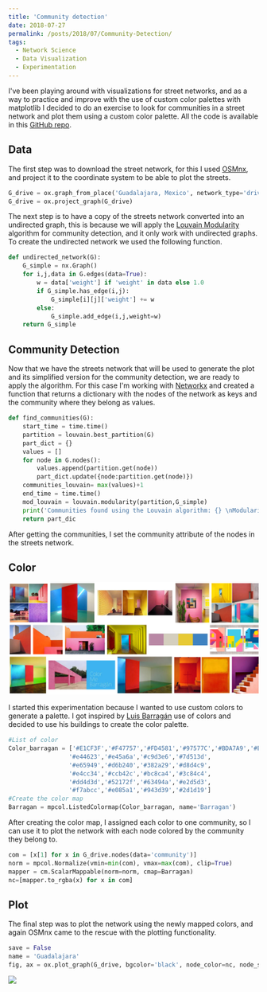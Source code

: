 ```yaml
---
title: 'Community detection'
date: 2018-07-27
permalink: /posts/2018/07/Community-Detection/
tags:
  - Network Science
  - Data Visualization
  - Experimentation
---
```


I've been playing around with visualizations for street networks, and as a way to practice and improve with the use of custom color palettes with matplotlib I decided to do an exercise to look for communities in a street network and plot them using a custom color palette. All the code is available in this [GitHub repo](https://github.com/nateraluis/Community-Detection/).

## Data
The first step was to download the street network, for this I used [OSMnx](https://github.com/gboeing/osmnx), and project it to the coordinate system to be able to plot the streets.

```python
G_drive = ox.graph_from_place('Guadalajara, Mexico', network_type='drive', simplify=True, which_result=2)
G_drive = ox.project_graph(G_drive)
```

The next step is to have a copy of the streets network converted into an undirected graph, this is because we will apply the [Louvain Modularity](https://en.wikipedia.org/wiki/Louvain_Modularity) algorithm for community detection, and it only work with undirected graphs. To create the undirected network we used the following function.

```python
def undirected_network(G):
    G_simple = nx.Graph()
    for i,j,data in G.edges(data=True):
        w = data['weight'] if 'weight' in data else 1.0
        if G_simple.has_edge(i,j):
            G_simple[i][j]['weight'] += w
        else:
            G_simple.add_edge(i,j,weight=w)
    return G_simple
```

## Community Detection
Now that we have the streets network that will be used to generate the plot and its simplified version for the community detection, we are ready to apply the algorithm. For this case I'm working with [Networkx](https://networkx.github.io/) and created a function that returns a dictionary with the nodes of the network as keys and the community where they belong as values.

```python
def find_communities(G):
    start_time = time.time()
    partition = louvain.best_partition(G)
    part_dict = {}
    values = []
    for node in G.nodes():
        values.append(partition.get(node))
        part_dict.update({node:partition.get(node)})
    communities_louvain= max(values)+1
    end_time = time.time()
    mod_louvain = louvain.modularity(partition,G_simple)
    print('Communities found using the Louvain algorithm: {} \nModularity: {} \nTime for finding the communities: {} s'.format(communities_louvain, mod_louvain,round((end_time-start_time),3)))
    return part_dic
```

After getting the communities, I set the community attribute of the nodes in the streets network.

## Color
![](/images/Barragan.png)

I started this experimentation because I wanted to use custom colors to generate a palette. I got inspired by [Luis Barragán](https://en.wikipedia.org/wiki/Luis_Barrag%C3%A1n) use of colors and decided to use his buildings to create the color palette.

```python
#List of color
Color_barragan = ['#E1CF3F','#F47757','#FD4581','#97577C','#BDA7A9','#E1CF3F','#F47757','#FD4581',
                 '#e44623','#e45a6a','#c9d3e6','#7d513d',
                 '#e65949','#d6b240','#382a29','#d8d4c9',
                 '#e4cc34','#ccb42c','#bc8ca4','#3c84c4',
                 '#dd4d3d','#52172f','#63494a','#e2d5d3',
                 '#f7abcc','#e085a1','#943d39','#2d1d19']
#Create the color map
Barragan = mpcol.ListedColormap(Color_barragan, name='Barragan')
```
After creating the color map, I assigned each color to one community, so I can use it to plot the network with each node colored by the community they belong to.

```python
com = [x[1] for x in G_drive.nodes(data='community')]
norm = mpcol.Normalize(vmin=min(com), vmax=max(com), clip=True)
mapper = cm.ScalarMappable(norm=norm, cmap=Barragan)
nc=[mapper.to_rgba(x) for x in com]
```

## Plot
The final step was to plot the network using the newly mapped colors, and again OSMnx came to the rescue with the plotting functionality.

```python
save = False
name = 'Guadalajara'
fig, ax = ox.plot_graph(G_drive, bgcolor='black', node_color=nc, node_size=8.5, node_zorder=3, node_alpha=1, edge_linewidth=0.25, edge_color='white',edge_alpha=1,fig_height=20,close=True, show=True, save=save, filename=name, file_format='png')
```
![](/images/Guadalajara_2.png)

